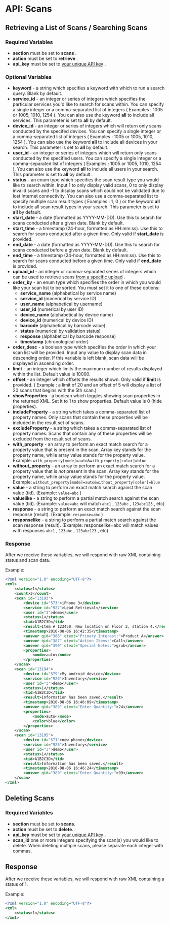 <a name="head"></a><h1>API: Scans</h1>

<a name="retrieve"></a><h2>Retrieving a List of Scans / Searching Scans</h2>

<h3>Required Variables</h3>

* <b>section</b> must be set to <b>scans</b> .
* <b>action</b> must be set to <b>retrieve</b> .
* <b>api_key</b> must be set to [your unique API key](../README.md#finding) .

<h3>Optional Variables</h3>

* <b>keyword</b> - a string which specifies a keyword with which to run a search query. Blank by default.
* <b>service_id</b> - an integer or series of integers which specifies the particular services you'd like to search for scans within. You can specify a single integer or a comma-separated list of integers ( Examples : 1005 or 1005, 1010, 1254 ). You can also use the keyword <b>all</b> to include all services. This parameter is set to <b>all</b> by default.
* <b>device_id</b> - an integer or series of integers which will return only scans conducted by the specifed devices. You can specify a single integer or a comma-separated list of integers ( Examples : 1005 or 1005, 1010, 1254 ). You can also use the keyword <b>all</b> to include all devices in your search. This parameter is set to <b>all</b> by default.
* <b>user_id</b> - an integer or series of integers which will return only scans conducted by the specified users. You can specify a single integer or a comma-separated list of integers ( Examples : 1005 or 1005, 1010, 1254 ). You can also use the keyword <b>all</b> to include all users in your search. This parameter is set to <b>all</b> by default.
* <b>status</b> - an enum type which specifies the scan result type you would like to search within. Input 1 to only display valid scans, 0 to only display invalid scans and -1 to display scans which could not be validated due to lost Internet connectivity. You can also use a comma-separated list to specify multiple scan result types ( Examples : 1, 0 ) or the keyword <b>all</b> to include all scan result types in your search. This parameter is set to <b>all</b> by default.
* <b>start_date</b> - a date (formatted as YYYY-MM-DD). Use this to search for scans conducted after a given date. Blank by default.
* <b>start_time</b> - a timestamp (24-hour, formatted as HH:mm:ss). Use this to search for scans conducted after a given time. Only valid if <b>start_date</b> is provided.
* <b>end_date</b> - a date (formatted as YYYY-MM-DD). Use this to search for scans conducted before a given date. Blank by default.
* <b>end_time</b> - a timestamp (24-hour, formatted as HH:mm:ss). Use this to search for scans conducted before a given time. Only valid if <b>end_date</b> is provided.
* <b>upload_id</b> - an integer or comma-separated series of integers which can be used to retrieve scans [from a specific upload](Uploads.md) .
* <b>order_by</b> - an enum type which specifies the order in which you would like your scan list to be sorted. You must set it to one of these options:
    * <b>service_name</b> (alphabetical by service name)
    * <b>service_id</b> (numerical by service ID)
    * <b>user_name</b> (alphabetical by username)
    * <b>user_id</b> (numerical by user ID)
    * <b>device_name</b> (alphabetical by device name)
    * <b>device_id</b> (numerical by device ID)
    * <b>barcode</b> (alphabetical by barcode value)
    * <b>status</b> (numerical by validation status)
    * <b>response</b> (alphabetical by barcode response)
    * <b>timestamp</b> (chronological order)
* <b>order_desc</b> - a boolean type which specifies the order in which your scan list will be provided. Input any value to display scan data in descending order. If this variable is left blank, scan data will be displayed in ascending order.
* <b>limit</b> - an integer which limits the maximum number of results displayed within the list. Default value is 10000.
* <b>offset</b> - an integer which offsets the results shown. Only valid if <b>limit</b> is provided. ( Example : a limit of 20 and an offset of 5 will display a list of 20 scans that begins with the 5th scan.)
* <b>showProperties</b> - a boolean which toggles showing scan properties in the returned XML. Set it to 1 to show properties. Default value is 0 (hide properties).
* <b>includeProperty</b> - a string which takes a comma-separated list of property names. Only scans that contain these properties will be included in the result set of scans.
* <b>excludeProperty</b> - a string which takes a comma-separated list of property names. Scans that contain any of these properties will be excluded from the result set of scans.
* <b>with_property</b> - an array to perform an exact match search for a property value that is present in the scan. Array key stands for the property name, while array value stands for the property value. Example: <code>with_property[mode]=auto&with_property[color]=blue</code>
* <b>without_property</b> - an array to perform an exact match search for a property value that is <i>not</i> present in the scan. Array key stands for the property name, while array value stands for the property value. Example: <code>without_property[mode]=auto&without_property[color]=blue</code>
* <b>value</b> - a string to perform an exact match search against the scan value (tid). (Example: <code>value=abc</code> )
* <b>valuelike</b> - a string to perform a partial match search against the scan value (tid). (Example: <code>value=abc</code> will match <code>abc1</code> , <code>123abc</code> , <code>123abc123</code> , etc)
* <b>response</b> - a string to perform an exact match search against the scan response (result). (Example: <code>response=abc</code> )
* <b>responselike</b> - a string to perform a partial match search against the scan response (result). (Example: responselike=abc will match values with responses <code>abc1</code> , <code>123abc</code> , <code>123abc123</code> , etc)

<h3>Response</h3>

After we receive these variables, we will respond with raw XML containing status and scan data.

Example:

~~~ .xml
<?xml version="1.0" encoding="UTF-8"?>
<xml>
    <status>1</status>
    <count>3</count>
    <scan id="13193">
        <device id="573">iPhone 3</device>
        <service id="927">Lead Retrieval</service>
        <user id="3">demo</user>
        <status>1</status>
        <tid>A1B2C3D</tid>
        <result>Item # 123450. New location on Floor 2, station 4.</result>
        <timestamp>2010-08-06 16:42:35</timestamp>
        <answer qid="386" qtext="Primary Interest:">Product A</answer>
        <answer qid="387" qtext="Action Items:">Call</answer>
        <answer qid="390" qtext="Special Notes:">grub</answer>
        <properties>
            <mode>auto</mode>
        </properties>
    </scan>
    <scan id="13194">
        <device id="579">My android device</device>
        <service id="926">Inventory</service>
        <user id="3">demo</user>
        <status>1</status>
        <tid>A1B2C3D</tid>
        <result>Information has been saved.</result>
        <timestamp>2010-08-06 16:46:09</timestamp>
        <answer qid="389" qtext="Enter Quantity:">24</answer>
        <properties>
            <mode>auto</mode>
            <color>blue</color>
        </properties>
    </scan>
    <scan id="13195">
        <device id="571">new phone</device>
        <service id="926">Inventory</service>
        <user id="3">demo</user>
        <status>1</status>
        <tid>A1B2C3D</tid>
        <result>Information has been saved.</result>
        <timestamp>2010-08-06 16:46:24</timestamp>
        <answer qid="389" qtext="Enter Quantity:">99</answer>
    </scan>
</xml>
~~~

<a name="delete"></a><h2>Deleting Scans</h2>

<h3>Required Variables</h3>

* <b>section</b> must be set to <b>scans</b>.
* <b>action</b> must be set to <b>delete</b>.
* <b>api_key</b> must be set to [your unique API key](../README.md#finding) .
* <b>scan_id</b> one or more integers specifying the scan(s) you would like to delete. When deleting multiple scans, please separate each integer with commas.

<h2>Response</h2>

After we receive these variables, we will respond with raw XML containing a status of 1.

Example:

~~~ .xml
<?xml version="1.0" encoding="UTF-8"?>
<xml>
    <status>1</status>
</xml>
~~~
